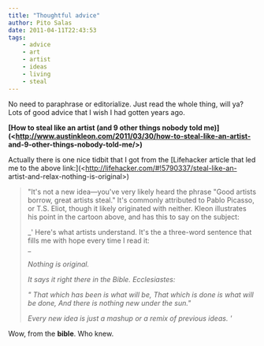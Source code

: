 ```yaml
---
title: "Thoughtful advice"
author: Pito Salas
date: 2011-04-11T22:43:53
tags:
    - advice
    - art
    - artist
    - ideas
    - living
    - steal
---
```




No need to paraphrase or editorialize. Just read the whole thing, will ya?
Lots of good advice that I wish I had gotten years ago.

**[How to steal like an artist (and 9 other things nobody told
me)](<http://www.austinkleon.com/2011/03/30/how-to-steal-like-an-artist-
and-9-other-things-nobody-told-me/>)**

Actually there is one nice tidbit that I got from the [Lifehacker article that
led me to the above link:](<http://lifehacker.com/#!5790337/steal-like-an-
artist-and-relax-nothing-is-original>)

> "It's not a new idea—you've very likely heard the phrase "Good artists
> borrow, great artists steal." It's commonly attributed to Pablo Picasso, or
> T.S. Eliot, though it likely originated with neither. Kleon illustrates his
> point in the cartoon above, and has this to say on the subject:
>
> _' Here's what artists understand. It's the a three-word sentence that fills
> me with hope every time I read it:  
> _
>
> _Nothing is original._
>
> _It says it right there in the Bible. Ecclesiastes:_
>
> _" That which has been is what will be, That which is done is what will be
> done, And there is nothing new under the sun."_
>
> _Every new idea is just a mashup or a remix of previous ideas. '_

Wow, from the **bible**. Who knew.


